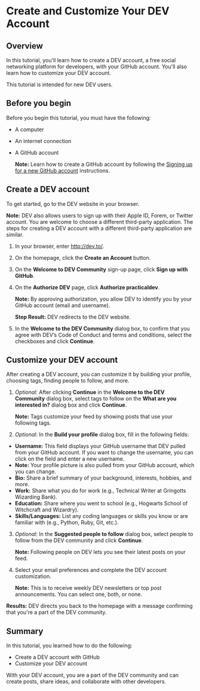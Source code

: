 # Create and Customize Your DEV Account

## Overview

In this tutorial, you'll learn how to create a DEV account, a free social networking platform for developers, with your GitHub account. You'll also learn how to customize your DEV account. 

This tutorial is intended for new DEV users. 

## Before you begin
Before you begin this tutorial, you must have the following:
- A computer
- An internet connection
- A GitHub account
  
    **Note:** Learn how to create a GitHub account by following the [Signing up for a new GitHub account](https://docs.github.com/en/get-started/signing-up-for-github/signing-up-for-a-new-github-account) instructions.

## Create a DEV account

To get started, go to the DEV website in your browser.

**Note:** DEV also allows users to sign up with their Apple ID, Forem, or Twitter account. You are welcome to choose a different third-party application. The steps for creating a DEV account with a different third-party application are similar.

1. In your browser, enter http://dev.to/. 
2. On the homepage, click the **Create an Account** button.
3. On the **Welcome to DEV Community** sign-up page, click **Sign up with GitHub**.
4. On the **Authorize DEV** page, click **Authorize practicaldev**.

    **Note:** By approving authorization, you allow DEV to identify you by your GitHub account (email and username).
   
   **Step Result:** DEV redirects to the DEV website.

5. In the **Welcome to the DEV Community** dialog box, to confirm that you agree with DEV’s Code of Conduct and terms and conditions, select the checkboxes and click **Continue**.
    
##  Customize your DEV account

After creating a DEV account, you can customize it by building your profile, choosing tags, finding people to follow, and more.

1. *Optional*: After clicking **Continue** in the **Welcome to the DEV Community** dialog box, select tags to follow on the **What are you interested in?** dialog box and click **Continue**.

    **Note:** Tags customize your feed by showing posts that use your following tags.

2. *Optional*: In the **Build your profile** dialog box, fill in the following fields:
  - **Username:** This field displays your GitHub username that DEV pulled from your GitHub account. If you want to change the username, you can click on the field and enter a new username.
  - **Note:** Your profile picture is also pulled from your GitHub account, which you can change.
  - **Bio:** Share a brief summary of your background, interests, hobbies, and more.
  - **Work:** Share what you do for work (e.g., Technical Writer at Gringotts Wizarding Bank).
  - **Education:** Share where you went to school (e.g., Hogwarts School of Witchcraft and Wizardry).
  - **Skills/Languages:** List any coding languages or skills you know or are familiar with (e.g., Python, Ruby, Git, etc.).

3. *Optional*: In the **Suggested people to follow** dialog box, select people to follow from the DEV community and click **Continue**.

    **Note:** Following people on DEV lets you see their latest posts on your feed.

4. Select your email preferences and complete the DEV account customization.

    **Note:** This is to receive weekly DEV newsletters or top post announcements. You can select one, both, or none.

**Results:** DEV directs you back to the homepage with a message confirming that you're a part of the DEV community.

## Summary
In this tutorial, you learned how to do the following:

- Create a DEV account with GitHub
- Customize your DEV account

With your DEV account, you are a part of the DEV community and can create posts, share ideas, and collaborate with other developers.

